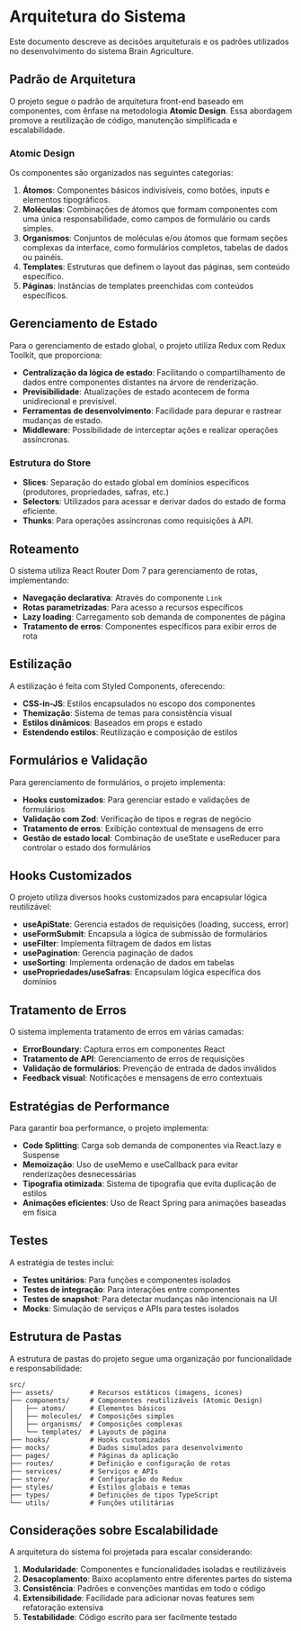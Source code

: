 # Arquitetura do Sistema

Este documento descreve as decisões arquiteturais e os padrões utilizados no desenvolvimento do sistema Brain Agriculture.

## Padrão de Arquitetura

O projeto segue o padrão de arquitetura front-end baseado em componentes, com ênfase na metodologia **Atomic Design**. Essa abordagem promove a reutilização de código, manutenção simplificada e escalabilidade.

### Atomic Design

Os componentes são organizados nas seguintes categorias:

1. **Átomos**: Componentes básicos indivisíveis, como botões, inputs e elementos tipográficos.
2. **Moléculas**: Combinações de átomos que formam componentes com uma única responsabilidade, como campos de formulário ou cards simples.
3. **Organismos**: Conjuntos de moléculas e/ou átomos que formam seções complexas da interface, como formulários completos, tabelas de dados ou painéis.
4. **Templates**: Estruturas que definem o layout das páginas, sem conteúdo específico.
5. **Páginas**: Instâncias de templates preenchidas com conteúdos específicos.

## Gerenciamento de Estado

Para o gerenciamento de estado global, o projeto utiliza Redux com Redux Toolkit, que proporciona:

- **Centralização da lógica de estado**: Facilitando o compartilhamento de dados entre componentes distantes na árvore de renderização.
- **Previsibilidade**: Atualizações de estado acontecem de forma unidirecional e previsível.
- **Ferramentas de desenvolvimento**: Facilidade para depurar e rastrear mudanças de estado.
- **Middleware**: Possibilidade de interceptar ações e realizar operações assíncronas.

### Estrutura do Store

- **Slices**: Separação do estado global em domínios específicos (produtores, propriedades, safras, etc.)
- **Selectors**: Utilizados para acessar e derivar dados do estado de forma eficiente.
- **Thunks**: Para operações assíncronas como requisições à API.

## Roteamento

O sistema utiliza React Router Dom 7 para gerenciamento de rotas, implementando:

- **Navegação declarativa**: Através do componente `Link`
- **Rotas parametrizadas**: Para acesso a recursos específicos
- **Lazy loading**: Carregamento sob demanda de componentes de página
- **Tratamento de erros**: Componentes específicos para exibir erros de rota

## Estilização

A estilização é feita com Styled Components, oferecendo:

- **CSS-in-JS**: Estilos encapsulados no escopo dos componentes
- **Themização**: Sistema de temas para consistência visual
- **Estilos dinâmicos**: Baseados em props e estado
- **Estendendo estilos**: Reutilização e composição de estilos

## Formulários e Validação

Para gerenciamento de formulários, o projeto implementa:

- **Hooks customizados**: Para gerenciar estado e validações de formulários
- **Validação com Zod**: Verificação de tipos e regras de negócio
- **Tratamento de erros**: Exibição contextual de mensagens de erro
- **Gestão de estado local**: Combinação de useState e useReducer para controlar o estado dos formulários

## Hooks Customizados

O projeto utiliza diversos hooks customizados para encapsular lógica reutilizável:

- **useApiState**: Gerencia estados de requisições (loading, success, error)
- **useFormSubmit**: Encapsula a lógica de submissão de formulários
- **useFilter**: Implementa filtragem de dados em listas
- **usePagination**: Gerencia paginação de dados
- **useSorting**: Implementa ordenação de dados em tabelas
- **usePropriedades/useSafras**: Encapsulam lógica específica dos domínios

## Tratamento de Erros

O sistema implementa tratamento de erros em várias camadas:

- **ErrorBoundary**: Captura erros em componentes React
- **Tratamento de API**: Gerenciamento de erros de requisições
- **Validação de formulários**: Prevenção de entrada de dados inválidos
- **Feedback visual**: Notificações e mensagens de erro contextuais

## Estratégias de Performance

Para garantir boa performance, o projeto implementa:

- **Code Splitting**: Carga sob demanda de componentes via React.lazy e Suspense
- **Memoização**: Uso de useMemo e useCallback para evitar renderizações desnecessárias
- **Tipografia otimizada**: Sistema de tipografia que evita duplicação de estilos
- **Animações eficientes**: Uso de React Spring para animações baseadas em física

## Testes

A estratégia de testes inclui:

- **Testes unitários**: Para funções e componentes isolados
- **Testes de integração**: Para interações entre componentes
- **Testes de snapshot**: Para detectar mudanças não intencionais na UI
- **Mocks**: Simulação de serviços e APIs para testes isolados

## Estrutura de Pastas

A estrutura de pastas do projeto segue uma organização por funcionalidade e responsabilidade:

```
src/
├── assets/         # Recursos estáticos (imagens, ícones)
├── components/     # Componentes reutilizáveis (Atomic Design)
│   ├── atoms/      # Elementos básicos
│   ├── molecules/  # Composições simples
│   ├── organisms/  # Composições complexas
│   └── templates/  # Layouts de página
├── hooks/          # Hooks customizados
├── mocks/          # Dados simulados para desenvolvimento
├── pages/          # Páginas da aplicação
├── routes/         # Definição e configuração de rotas
├── services/       # Serviços e APIs
├── store/          # Configuração do Redux
├── styles/         # Estilos globais e temas
├── types/          # Definições de tipos TypeScript
└── utils/          # Funções utilitárias
```

## Considerações sobre Escalabilidade

A arquitetura do sistema foi projetada para escalar considerando:

1. **Modularidade**: Componentes e funcionalidades isoladas e reutilizáveis
2. **Desacoplamento**: Baixo acoplamento entre diferentes partes do sistema
3. **Consistência**: Padrões e convenções mantidas em todo o código
4. **Extensibilidade**: Facilidade para adicionar novas features sem refatoração extensiva
5. **Testabilidade**: Código escrito para ser facilmente testado 